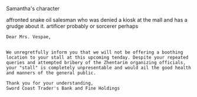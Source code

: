 Samantha's character


affronted snake oil salesman who was denied a kiosk at the mall and has a grudge about it. artificer probably
or sorcerer perhaps




```
Dear Mrs. Vespae,


We unregretfully inform you that we will not be offering a boothing location to your stall at this upcoming tenday. Despite your repeated queries and attempted bribery of the Zhentarim organizing officials, your "stall" is completely unpresentable and would ail the good health and manners of the general public. 

Thank you for your understanding,
Sword Coast Trader's Bank and Fine Holdings
```
